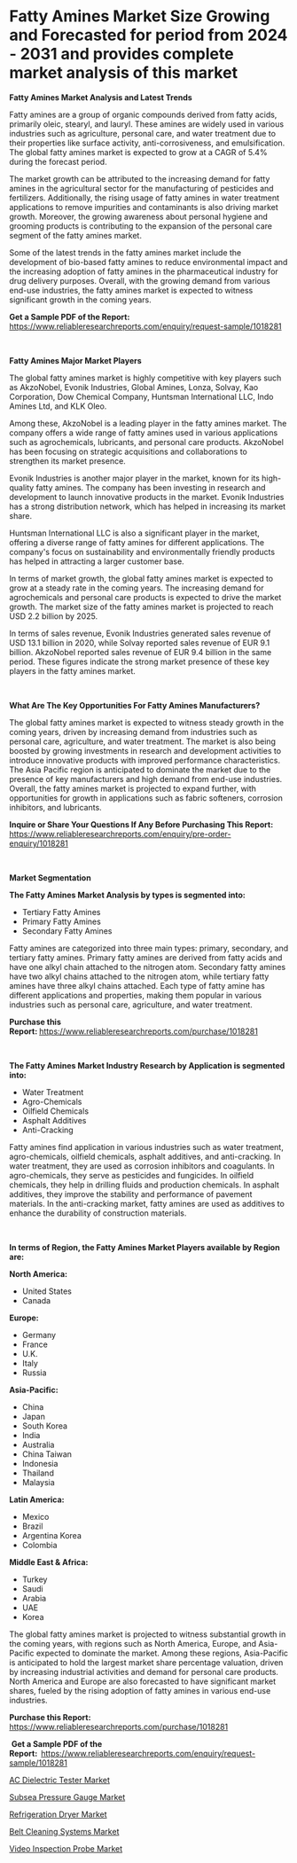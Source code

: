 <p><h1>Fatty Amines Market Size Growing and Forecasted for period from 2024 - 2031 and provides complete market analysis of this market</h1></p><p><strong>Fatty Amines Market Analysis and Latest Trends</strong></p>
<p><p>Fatty amines are a group of organic compounds derived from fatty acids, primarily oleic, stearyl, and lauryl. These amines are widely used in various industries such as agriculture, personal care, and water treatment due to their properties like surface activity, anti-corrosiveness, and emulsification. The global fatty amines market is expected to grow at a CAGR of 5.4% during the forecast period.</p><p>The market growth can be attributed to the increasing demand for fatty amines in the agricultural sector for the manufacturing of pesticides and fertilizers. Additionally, the rising usage of fatty amines in water treatment applications to remove impurities and contaminants is also driving market growth. Moreover, the growing awareness about personal hygiene and grooming products is contributing to the expansion of the personal care segment of the fatty amines market.</p><p>Some of the latest trends in the fatty amines market include the development of bio-based fatty amines to reduce environmental impact and the increasing adoption of fatty amines in the pharmaceutical industry for drug delivery purposes. Overall, with the growing demand from various end-use industries, the fatty amines market is expected to witness significant growth in the coming years.</p></p>
<p><strong>Get a Sample PDF of the Report:&nbsp;</strong> <a href="https://www.reliableresearchreports.com/enquiry/request-sample/1018281">https://www.reliableresearchreports.com/enquiry/request-sample/1018281</a></p>
<p>&nbsp;</p>
<p><strong>Fatty Amines Major Market Players</strong></p>
<p><p>The global fatty amines market is highly competitive with key players such as AkzoNobel, Evonik Industries, Global Amines, Lonza, Solvay, Kao Corporation, Dow Chemical Company, Huntsman International LLC, Indo Amines Ltd, and KLK Oleo. </p><p>Among these, AkzoNobel is a leading player in the fatty amines market. The company offers a wide range of fatty amines used in various applications such as agrochemicals, lubricants, and personal care products. AkzoNobel has been focusing on strategic acquisitions and collaborations to strengthen its market presence. </p><p>Evonik Industries is another major player in the market, known for its high-quality fatty amines. The company has been investing in research and development to launch innovative products in the market. Evonik Industries has a strong distribution network, which has helped in increasing its market share. </p><p>Huntsman International LLC is also a significant player in the market, offering a diverse range of fatty amines for different applications. The company's focus on sustainability and environmentally friendly products has helped in attracting a larger customer base. </p><p>In terms of market growth, the global fatty amines market is expected to grow at a steady rate in the coming years. The increasing demand for agrochemicals and personal care products is expected to drive the market growth. The market size of the fatty amines market is projected to reach USD 2.2 billion by 2025.</p><p>In terms of sales revenue, Evonik Industries generated sales revenue of USD 13.1 billion in 2020, while Solvay reported sales revenue of EUR 9.1 billion. AkzoNobel reported sales revenue of EUR 9.4 billion in the same period. These figures indicate the strong market presence of these key players in the fatty amines market.</p></p>
<p>&nbsp;</p>
<p><strong>What Are The Key Opportunities For Fatty Amines Manufacturers?</strong></p>
<p><p>The global fatty amines market is expected to witness steady growth in the coming years, driven by increasing demand from industries such as personal care, agriculture, and water treatment. The market is also being boosted by growing investments in research and development activities to introduce innovative products with improved performance characteristics. The Asia Pacific region is anticipated to dominate the market due to the presence of key manufacturers and high demand from end-use industries. Overall, the fatty amines market is projected to expand further, with opportunities for growth in applications such as fabric softeners, corrosion inhibitors, and lubricants.</p></p>
<p><strong>Inquire or Share Your Questions If Any Before Purchasing This Report:</strong> <a href="https://www.reliableresearchreports.com/enquiry/pre-order-enquiry/1018281">https://www.reliableresearchreports.com/enquiry/pre-order-enquiry/1018281</a></p>
<p>&nbsp;</p>
<p><strong>Market Segmentation</strong></p>
<p><strong>The Fatty Amines Market Analysis by types is segmented into:</strong></p>
<p><ul><li>Tertiary Fatty Amines</li><li>Primary Fatty Amines</li><li>Secondary Fatty Amines</li></ul></p>
<p><p>Fatty amines are categorized into three main types: primary, secondary, and tertiary fatty amines. Primary fatty amines are derived from fatty acids and have one alkyl chain attached to the nitrogen atom. Secondary fatty amines have two alkyl chains attached to the nitrogen atom, while tertiary fatty amines have three alkyl chains attached. Each type of fatty amine has different applications and properties, making them popular in various industries such as personal care, agriculture, and water treatment.</p></p>
<p><strong>Purchase this Report:&nbsp;</strong><a href="https://www.reliableresearchreports.com/purchase/1018281">https://www.reliableresearchreports.com/purchase/1018281</a></p>
<p>&nbsp;</p>
<p><strong>The Fatty Amines Market Industry Research by Application is segmented into:</strong></p>
<p><ul><li>Water Treatment</li><li>Agro-Chemicals</li><li>Oilfield Chemicals</li><li>Asphalt Additives</li><li>Anti-Cracking</li></ul></p>
<p><p>Fatty amines find application in various industries such as water treatment, agro-chemicals, oilfield chemicals, asphalt additives, and anti-cracking. In water treatment, they are used as corrosion inhibitors and coagulants. In agro-chemicals, they serve as pesticides and fungicides. In oilfield chemicals, they help in drilling fluids and production chemicals. In asphalt additives, they improve the stability and performance of pavement materials. In the anti-cracking market, fatty amines are used as additives to enhance the durability of construction materials.</p></p>
<p>&nbsp;</p>
<p><strong>In terms of Region, the Fatty Amines Market Players available by Region are:</strong></p>
<p>
    <p> <strong> North America: </strong>
        <ul>
            <li>United States</li>
            <li>Canada</li>
        </ul>
        </p> 
    <p> <strong> Europe: </strong>
        <ul>
            <li>Germany</li>
            <li>France</li>
            <li>U.K.</li>
            <li>Italy</li>
            <li>Russia</li>
        </ul>
        </p> 
    <p> <strong> Asia-Pacific: </strong>
        <ul>
            <li>China</li>
            <li>Japan</li>
            <li>South Korea</li>
            <li>India</li>
            <li>Australia</li>
            <li>China Taiwan</li>
            <li>Indonesia</li>
            <li>Thailand</li>
            <li>Malaysia</li>
        </ul>
        </p> 
    <p> <strong> Latin America: </strong>
        <ul>
            <li>Mexico</li>
            <li>Brazil</li>
            <li>Argentina Korea</li>
            <li>Colombia</li>
        </ul>
        </p> 
    <p> <strong> Middle East & Africa: </strong>
        <ul>
            <li>Turkey</li>
            <li>Saudi</li>
            <li>Arabia</li>
            <li>UAE</li>
            <li>Korea</li>
        </ul>
    </p>
    </p>
<p><p>The global fatty amines market is projected to witness substantial growth in the coming years, with regions such as North America, Europe, and Asia-Pacific expected to dominate the market. Among these regions, Asia-Pacific is anticipated to hold the largest market share percentage valuation, driven by increasing industrial activities and demand for personal care products. North America and Europe are also forecasted to have significant market shares, fueled by the rising adoption of fatty amines in various end-use industries.</p></p>
<p><strong>Purchase this Report: </strong><a href="https://www.reliableresearchreports.com/purchase/1018281">https://www.reliableresearchreports.com/purchase/1018281</a></p>
<p>&nbsp;<strong>Get a Sample PDF of the Report:&nbsp;&nbsp;</strong><a href="https://www.reliableresearchreports.com/enquiry/request-sample/1018281">https://www.reliableresearchreports.com/enquiry/request-sample/1018281</a></p>
<p><strong></strong></p>
<p><p><a href="https://medium.com/@susanwest38/analyzing-ac-dielectric-tester-market-global-industry-perspective-and-forecast-2024-to-2031-67fdf8ef9647">AC Dielectric Tester Market</a></p><p><a href="https://medium.com/@kayliherzog567/subsea-pressure-gauge-market-size-cagr-trends-2024-2030-c80acf5ae29a">Subsea Pressure Gauge Market</a></p><p><a href="https://medium.com/@magaliortiz1955/refrigeration-dryer-market-trends-forecast-and-competitive-analysis-to-2031-ae3f37c78cb3">Refrigeration Dryer Market</a></p><p><a href="https://medium.com/@vidyap2912/belt-cleaning-systems-market-size-and-market-trends-complete-industry-overview-2024-to-2031-abadaaf1b091">Belt Cleaning Systems Market</a></p><p><a href="https://medium.com/@vidyap2912/video-inspection-probe-market-size-reveals-the-best-marketing-channels-in-global-industry-b7cc786e80e5">Video Inspection Probe Market</a></p></p>